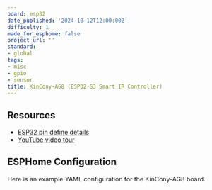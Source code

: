 ```yaml
---
board: esp32
date_published: '2024-10-12T12:00:00Z'
difficulty: 1
made_for_esphome: false
project_url: ''
standard:
- global
tags:
- misc
- gpio
- sensor
title: KinCony-AG8 (ESP32-S3 Smart IR Controller)
---
```


## Resources

- [ESP32 pin define details](https://www.kincony.com/forum/showthread.php?tid=5888)
- [YouTube video tour](https://youtu.be/wWhbA8ZlyUA)

## ESPHome Configuration

Here is an example YAML configuration for the KinCony-AG8 board.
